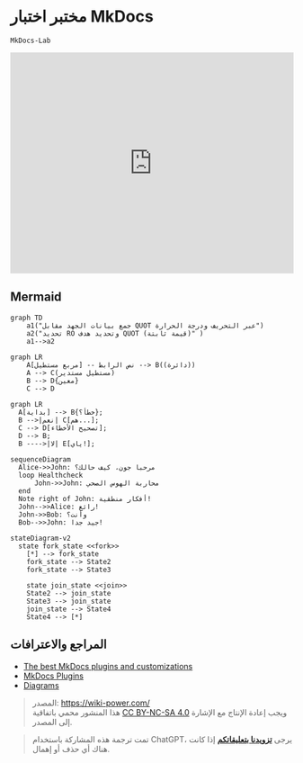 # مختبر اختبار MkDocs

`MkDocs-Lab`

<iframe frameborder="0" style="width:100%;height:393px;" src="https://viewer.diagrams.net/?tags=%7B%7D&highlight=0000ff&edit=_blank&layers=1&nav=1&title=1.drawio#R7VhZc9MwEP41Hp5gfKRO%2BojTpgVCB2ihw6NiK7aI7DWynINfzyqWYzsOOYD0yDQPGe16s5L2%2B%2FaIDacfz68ESaOPEFBu2GYwN5wLw7a7HRe%2FlWJRKM4su1CEggWFyqoUt%2BwX1UpTa3MW0KxhKAG4ZGlT6UOSUF82dEQImDXNxsCbu6YkpC3FrU94W3vPAhkV2p7drfTXlIVRubPlnhdPYlIa65tkEQlgVlM5l4bTFwCyWMXzPuUqdmVc7t8t7vlw4l69%2F5z9JF%2B9D3c3314XzgaH%2FGR1BUET%2BX9dayynhOc6XvquclEGUECeBFQ5MQ3Hi2TMcWnh8geVcqEBJ7kEVIGQEYSQED4ESLXdGBKpzSwl0yR4q4BFecTBnxSqAeNc74GStu%2BhlEkBkxV2ysEKCGXMyYhyj%2FiTcHnQPnAQ%2BCiBhCpXAZJB36U63GWl9faMrcYgg1z4dIudoylOREi3%2BdNZpc5X46lG7opCTKVYoIGgnEg2bZKZ6JwIV3YV7rjQ0B9AA6dFgyGJU5X1QLPklcTVDMRkCzcULrOISXqbkmWAZlhNmnyp8wCv6oWcZJlGcQfIh4E0pULS%2Bdawlk9dndu6uPW0OKsqhVWmf1SrEh3zSEB0WkB8x%2BL5kpL%2FkpLunilZdqydOanJUhJj7xTVnj4BS2TNBMbjDA%2B2Tp3Vhn%2FPprMWm26gRabdeDxruj0SmbqHccl68lxy%2F9AiXI5h8EYCV6FapTwPQyQLuksMZ9CuXRHEozzb3S4aGCsGDUjMuIrXNeVTKplPNjQVwlmI%2B174CDcVm8mDW7IkRMmtpLslWbH%2BHrHZdJvNZiXXu425odv0jtVtui1MPyF6BXS2yZf4nljHd%2Bw1EM4fu%2BX39inSz7oEP3jHL6vp7pZv7VmmNXvMNw5%2BGgR6%2BlPA%2BV4z5csYcByG2ac2CJQnrPHJy%2FmoPQmMcpEsBwHI5csksG0SsDc1oQedBMpCWAP1C00JQzDN4SnOAev%2F%2FDvOY88BZaVoQsBVTG2zyLATw2B9FnOs42GAYvWmtiiF1etu5%2FI3"></iframe>

## Mermaid

```mermaid
graph TD
    a1("جمع بيانات الجهد مقابل QUOT عبر التحريف ودرجة الحرارة")
    a2("تحديد RO وتحديد هدف QUOT (قيمة ثابتة)" )
    a1-->a2
```

```mermaid
graph LR
    A[مربع مستطيل] -- نص الرابط --> B((دائرة))
    A --> C(مستطيل مستدير)
    B --> D{معين}
    C --> D
```

```mermaid
graph LR
  A[بداية] --> B{خطأ؟};
  B -->|نعم| C[هم...];
  C --> D[تصحيح الأخطاء];
  D --> B;
  B ---->|لا| E[ياي!];
```

```mermaid
sequenceDiagram
  Alice->>John: مرحبا جون، كيف حالك؟
  loop Healthcheck
      John->>John: محاربة الهوس الصحي
  end
  Note right of John: أفكار منطقية!
  John-->>Alice: رائع!
  John->>Bob: وأنت؟
  Bob-->>John: جيد جدا!

```

```mermaid
stateDiagram-v2
  state fork_state <<fork>>
    [*] --> fork_state
    fork_state --> State2
    fork_state --> State3

    state join_state <<join>>
    State2 --> join_state
    State3 --> join_state
    join_state --> State4
    State4 --> [*]
```

## المراجع والاعترافات

- [The best MkDocs plugins and customizations](https://chrieke.medium.com/the-best-mkdocs-plugins-and-customizations-fc820eb19759)
- [MkDocs Plugins](https://github.com/mkdocs/mkdocs/wiki/MkDocs-Plugins)
- [Diagrams](https://squidfunk.github.io/mkdocs-material/reference/diagrams/)

> المصدر: <https://wiki-power.com/>  
> هذا المنشور محمي باتفاقية [CC BY-NC-SA 4.0](https://creativecommons.org/licenses/by/4.0/deed.en) ويجب إعادة الإنتاج مع الإشارة إلى المصدر.

> تمت ترجمة هذه المشاركة باستخدام ChatGPT، يرجى [**تزويدنا بتعليقاتكم**](https://github.com/linyuxuanlin/Wiki_MkDocs/issues/new) إذا كانت هناك أي حذف أو إهمال.